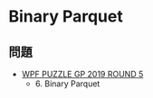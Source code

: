 # Binary Parquet

## 問題
- [WPF PUZZLE GP 2019 ROUND 5](../questions/wpfpgp2019_5.md)
	- 6\. Binary Parquet
